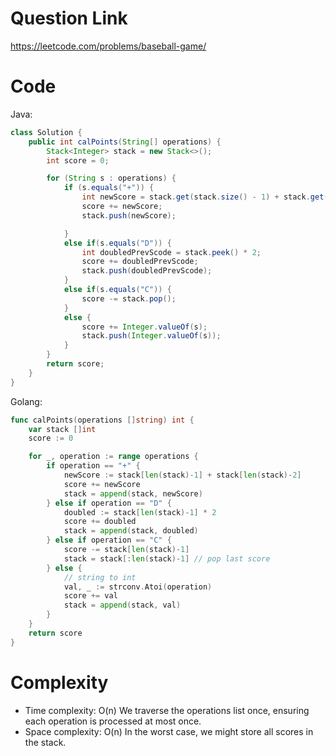 # Question Link
https://leetcode.com/problems/baseball-game/

# Code

Java:

```java []
class Solution {
    public int calPoints(String[] operations) {
        Stack<Integer> stack = new Stack<>();
        int score = 0;

        for (String s : operations) {
            if (s.equals("+")) {
                int newScore = stack.get(stack.size() - 1) + stack.get(stack.size() - 2);
                score += newScore;
                stack.push(newScore);

            }
            else if(s.equals("D")) {
                int doubledPrevScode = stack.peek() * 2;
                score += doubledPrevScode;
                stack.push(doubledPrevScode);
            }
            else if(s.equals("C")) {
                score -= stack.pop();
            }
            else {
                score += Integer.valueOf(s);
                stack.push(Integer.valueOf(s));
            }
        }
        return score;
    }
}
```

Golang:

```go []
func calPoints(operations []string) int {
	var stack []int
	score := 0

	for _, operation := range operations {
		if operation == "+" {
			newScore := stack[len(stack)-1] + stack[len(stack)-2]
			score += newScore
			stack = append(stack, newScore)
		} else if operation == "D" {
			doubled := stack[len(stack)-1] * 2
			score += doubled
			stack = append(stack, doubled)
		} else if operation == "C" {
			score -= stack[len(stack)-1]
			stack = stack[:len(stack)-1] // pop last score
		} else {
			// string to int
			val, _ := strconv.Atoi(operation)
			score += val
			stack = append(stack, val)
		}
	}
	return score
}
```


# Complexity
- Time complexity: O(n)
  We traverse the operations list once, ensuring each operation is processed at most once.
- Space complexity: O(n)
  In the worst case, we might store all scores in the stack.